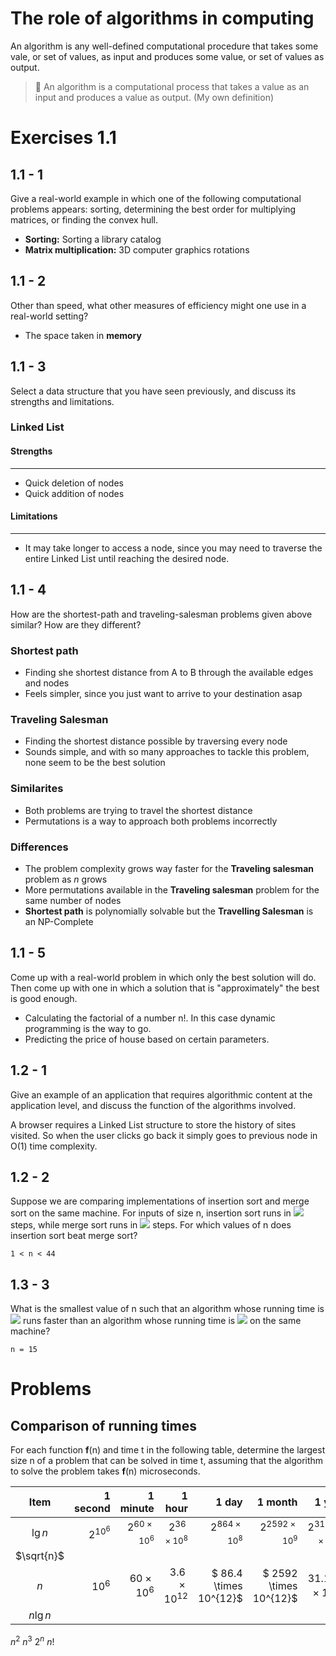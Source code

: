 # The role of algorithms in computing

An algorithm is any well-defined computational procedure that takes some vale, or set of values, as input and produces some value, or set of values as output.

> 🎯 An algorithm is a computational process that takes a value as an input and produces a value as output. (My own definition)

# Exercises 1.1

## 1.1 - 1
Give a real-world example in which one of the following computational problems appears: sorting, determining the best order for multiplying matrices, or finding the convex hull.

- **Sorting:** Sorting a library catalog
- **Matrix multiplication:** 3D computer graphics rotations

## 1.1 - 2

Other than speed, what other measures of efficiency might one use in a real-world setting?

- The space taken in **memory**

## 1.1 - 3

Select a data structure that you have seen previously, and discuss its strengths and limitations.

### Linked List

#### Strengths
___
- Quick deletion of nodes
- Quick addition of nodes 

#### Limitations
___
- It may take longer to access a node, since you may need to traverse the entire Linked List until reaching the desired node.

## 1.1 - 4 

How are the shortest-path and traveling-salesman problems given above similar? How are they different?

### Shortest path
- Finding she shortest distance from A to B through the available edges and nodes
- Feels simpler, since you just want to arrive to your destination asap

### Traveling Salesman

- Finding the shortest distance possible by traversing every node
- Sounds simple, and with so many approaches to tackle this problem, none seem to be the best solution

### Similarites

- Both problems are trying to travel the shortest distance
- Permutations is a way to approach both problems incorrectly

### Differences

- The problem complexity grows way faster for the **Traveling salesman** problem as *n* grows
- More permutations available in the **Traveling salesman** problem for the same number of nodes
- **Shortest path** is polynomially solvable but the **Travelling Salesman** is an NP-Complete

## 1.1 - 5

Come up with a real-world problem in which only the best solution will do. Then come up with one in which a solution that is "approximately" the best is good enough.

- Calculating the factorial of a number n!. In this case dynamic programming is the way to go.
- Predicting the price of house based on certain parameters.

## 1.2 - 1
Give an example of an application that requires algorithmic content at the application level, and discuss the function of the algorithms involved.

A browser requires a Linked List structure to store the history of sites visited. So when the user clicks go back it simply goes to previous node in O(1) time complexity.

## 1.2 - 2
Suppose we are comparing implementations of insertion sort and merge sort on the same machine. For inputs of size n, insertion sort runs in ![](http://latex.codecogs.com/gif.latex?8n^2)
 steps, while merge sort runs in ![](http://latex.codecogs.com/gif.latex?64nlg{n})
 steps. For which values of n does insertion sort beat merge sort?
```
1 < n < 44
```
## 1.3 - 3
What is the smallest value of n such that an algorithm whose running time is ![](http://latex.codecogs.com/gif.latex?100n^2) runs faster
than an algorithm whose running time is ![](http://latex.codecogs.com/gif.latex?2^n) on the same machine?

```
n = 15
```

# Problems

## Comparison of running times

For each function **f**(n) and time t in the following table, determine the largest size n of a problem that can be solved in time t, assuming that the algorithm to solve the problem takes **f**(n) microseconds.



Item | 1 second | 1 minute | 1 hour | 1 day | 1 month | 1 year | 1 century
:----:|----:|----:|----:|----:|----:|----:|----:
$\lg n$ | $2^{10^6}$ | $2^{60 \times 10^6}$ | $2^{36 \times 10^8}$ | $2^{864 \times 10^8}$ | $2^{2592 \times 10^9}$ | $2^{31.104 \times 10^{12}}$ | $2^{3.1104 \times 10^{15}}$ | 
$\sqrt{n}$ |  | | | | | 
$n$ | $10^6$ | $60 \times 10^6$ | $3.6 \times 10^{12}$ | $ 86.4 \times 10^{12}$ | $ 2592 \times 10^{12}$ | $31.104 \times 10^{17}$ | 
$n \lg n$ |
$n^2$
$n^3$
$2^n$
$n!$